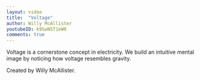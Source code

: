 ```yaml
---
layout: video
title:  "Voltage"
author: Willy McAllister
youtubeID: k9SwNST1eW0
comments: true
--- 
```


Voltage is a cornerstone concept in electricity. We build an intuitive mental image by noticing how voltage resembles gravity. 

Created by Willy McAllister.